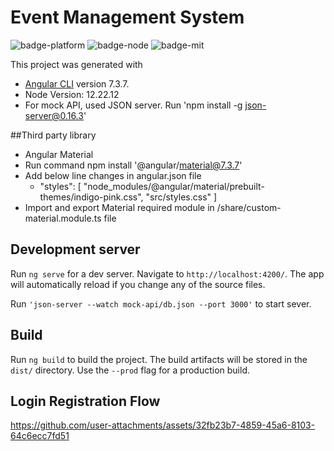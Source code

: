 # Event Management System

![badge-platform] ![badge-node] ![badge-mit]

[badge-platform]: https://img.shields.io/badge/Platform-Angular%207.3-red
[badge-node]: https://img.shields.io/badge/Node-12.22.12-green
[badge-mit]: https://img.shields.io/badge/license-MIT-blue.svg


This project was generated with 

- [Angular CLI](https://github.com/angular/angular-cli) version 7.3.7.
- Node Version: 12.22.12
- For mock API, used JSON server. Run 'npm install -g json-server@0.16.3'

##Third party library
- Angular Material
- Run command npm install '@angular/material@7.3.7'
- Add below line changes in angular.json file
   - "styles": [
         "node_modules/@angular/material/prebuilt-themes/indigo-pink.css",
          "src/styles.css"
]
- Import and export Material required module in  /share/custom-material.module.ts file

## Development server

Run `ng serve` for a dev server. Navigate to `http://localhost:4200/`. The app will automatically reload if you change any of the source files.

Run `'json-server --watch mock-api/db.json --port 3000'` to start sever.

## Build

Run `ng build` to build the project. The build artifacts will be stored in the `dist/` directory. Use the `--prod` flag for a production build.


## Login Registration Flow

https://github.com/user-attachments/assets/32fb23b7-4859-45a6-8103-64c6ecc7fd51

